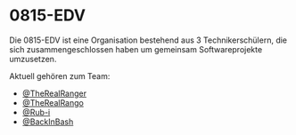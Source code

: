 # 0815-EDV

Die 0815-EDV ist eine Organisation bestehend aus 3 Technikerschülern,
die sich zusammengeschlossen haben um gemeinsam Softwareprojekte umzusetzen.

Aktuell gehören zum Team:
+ [@TheRealRanger](https://github.com/TheRealRanger)
+ [@TheRealRango](https://github.com/TheRealRango)
+ [@Rub-i](https://github.com/Rub-i)
+ [@BackInBash](https://github.com/BackInBash)
